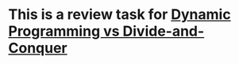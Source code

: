 # This is a review task for [Dynamic Programming vs Divide-and-Conquer][DPvsDC]


[DPvsDC]: https://itnext.io/dynamic-programming-vs-divide-and-conquer-2fea680becbe